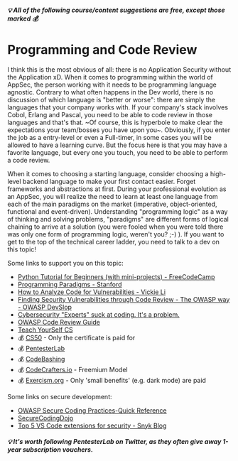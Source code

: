 ##### 💡 All of the following course/content suggestions are free, except those marked 💰

# Programming and Code Review
I think this is the most obvious of all: there is no Application Security without the Application xD. When it comes to programming within the world of AppSec, the person working with it needs to be programming language agnostic. Contrary to what often happens in the Dev world, there is no discussion of which language is "better or worse": there are simply the languages that your company works with. If your company's stack involves Cobol, Erlang and Pascal, you need to be able to code review in those languages and that's that. ~Of course, this is hyperbole to make clear the expectations your team/bosses you have upon you~. Obviously, if you enter the job as a entry-level or even a Full-timer, in some cases you will be allowed to have a learning curve. But the focus here is that you may have a favorite language, but every one you touch, you need to be able to perform a code review.

When it comes to choosing a starting language, consider choosing a high-level backend language to make your first contact easier. Forget frameworks and abstractions at first. During your professional evolution as an AppSec, you will realize the need to learn at least one language from each of the main paradigms on the market (imperative, object-oriented, functional and event-driven). Understanding "programming logic" as a way of thinking and solving problems, "paradigms" are different forms of logical chaining to arrive at a solution (you were fooled when you were told there was only one form of programming logic, weren't you? ;-) ). If you want to get to the top of the technical career ladder, you need to talk to a dev on this topic!

Some links to support you on this topic:
- [Python Tutorial for Beginners (with mini-projects)  - FreeCodeCamp](https://www.youtube.com/watch?v=qwAFL1597eM)
- [Programming Paradigms - Stanford](https://www.youtube.com/watch?v=Ps8jOj7diA0&list=PL9D558D49CA734A02)
- [How to Analyze Code for Vulnerabilities - Vickie Li](https://www.youtube.com/watch?v=A8CNysN-lOM)
- [Finding Security Vulnerabilities through Code Review - The OWASP way - OWASP DevSlop](https://www.youtube.com/watch?v=gewNYKjYybA&t=5586s)
- [Cybersecurity "Experts" suck at coding. It's a problem.](https://www.youtube.com/watch?v=bJk_NThPbyE)
- [OWASP Code Review Guide](https://owasp.org/www-project-code-review-guide/)
- [Teach YourSelf CS](https://teachyourselfcs.com/)
- 💰 [CS50](https://www.harvardonline.harvard.edu/course/cs50-introduction-computer-science) - Only the certificate is paid for
- 💰 [PentesterLab](https://pentesterlab.com/)
- 💰 [CodeBashing](https://www.codebashing.com/)
- 💰 [CodeCrafters.io](https://app.codecrafters.io/catalog) - Freemium Model
- 💰 [Exercism.org](https://exercism.org) - Only 'small benefits' (e.g. dark mode) are paid

Some links on secure development:
- [OWASP Secure Coding Practices-Quick Reference](https://owasp.org/www-project-secure-coding-practices-quick-reference-guide/)
- [SecureCodingDojo](https://owasp.org/SecureCodingDojo/)
- [Top 5 VS Code extensions for security - Snyk Blog](https://snyk.io/pt-BR/blog/top-5-vs-code-extensions-security/)
##### 💡 It's worth following PentesterLab on Twitter, as they often give away 1-year subscription vouchers.

